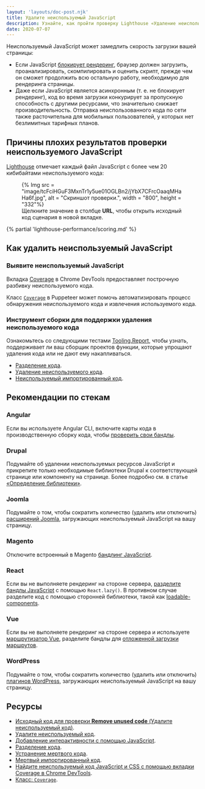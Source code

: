```yaml
---
layout: 'layouts/doc-post.njk'
title: Удалите неиспользуемый JavaScript
description: Узнайте, как пройти проверку Lighthouse «Удаление неиспользуемого JavaScript».
date: 2020-07-07
---
```


Неиспользуемый JavaScript может замедлить скорость загрузки вашей страницы:

- Если JavaScript [блокирует рендеринг](https://developers.google.com/web/fundamentals/performance/critical-rendering-path/adding-interactivity-with-javascript), браузер должен загрузить, проанализировать, скомпилировать и оценить скрипт, прежде чем он сможет продолжить всю остальную работу, необходимую для рендеринга страницы.
- Даже если JavaScript является асинхронным (т. е. не блокирует рендеринг), код во время загрузки конкурирует за пропускную способность с другими ресурсами, что значительно снижает производительность. Отправка неиспользованного кода по сети также расточительна для мобильных пользователей, у которых нет безлимитных тарифных планов.

## Причины плохих результатов проверки неиспользуемого JavaScript

[Lighthouse](https://developers.google.com/web/tools/lighthouse/) отмечает каждый файл JavaScript с более чем 20 кибибайтами неиспользуемого кода:

<figure>{% Img src = "image/tcFciHGuF3MxnTr1y5ue01OGLBn2/jYbX7CFrcOaaqMHaHa6f.jpg", alt = "Скриншот проверки.", width = "800", height = "332"%}<figcaption> Щелкните значение в столбце <b>URL</b>, чтобы открыть исходный код сценария в новой вкладке.</figcaption></figure>

{% partial 'lighthouse-performance/scoring.md' %}

## Как удалить неиспользуемый JavaScript

### Выявите неиспользуемый JavaScript

Вкладка [Coverage](https://developers.google.com/web/tools/chrome-devtools/coverage) в Chrome DevTools предоставляет построчную разбивку неиспользуемого кода.

Класс [`Coverage`](https://pptr.dev/#?product=Puppeteer&version=v4.0.0&show=api-class-coverage) в Puppeteer может помочь автоматизировать процесс обнаружения неиспользуемого кода и извлечения используемого кода.

### Инструмент сборки для поддержки удаления неиспользуемого кода

Ознакомьтесь со следующими тестами [Tooling.Report](https://tooling.report), чтобы узнать, поддерживает ли ваш сборщик проектов функции, которые упрощают удаления кода или не дают ему накапливаться.

- [Разделение кода](https://bundlers.tooling.report/code-splitting/).
- [Удаление неиспользуемого кода](https://bundlers.tooling.report/transformations/dead-code/).
- [Неиспользуемый импортированный код](https://bundlers.tooling.report/transformations/dead-code-dynamic/).

## Рекомендации по стекам

### Angular

Если вы используете Angular CLI, включите карты кода в производственную сборку кода, чтобы [проверить свои бандлы](https://angular.io/guide/deployment#inspect-the-bundles).

### Drupal

Подумайте об удалении неиспользуемых ресурсов JavaScript и прикрепите только необходимые библиотеки Drupal к соответствующей странице или компоненту на странице. Более подробно см. в статье [«Определение библиотеки»](https://www.drupal.org/docs/8/creating-custom-modules/adding-stylesheets-css-and-javascript-js-to-a-drupal-8-module#library).

### Joomla

Подумайте о том, чтобы сократить количество (удалить или отключить) [расширений Joomla](https://extensions.joomla.org/), загружающих неиспользуемый JavaScript на вашу страницу.

### Magento

Отключите встроенный в Magento [бандлинг JavaScript](https://devdocs.magento.com/guides/v2.3/frontend-dev-guide/themes/js-bundling.html).

### React

Если вы не выполняете рендеринг на стороне сервера, [разделите бандлы JavaScript](https://web.dev/code-splitting-suspense/) с помощью `React.lazy()`. В противном случае разделите код с помощью сторонней библиотеки, такой как [loadable-components](https://www.smooth-code.com/open-source/loadable-components/docs/getting-started/).

### Vue

Если вы не выполняете рендеринг на стороне сервера и используете [маршрутизатор Vue](https://next.router.vuejs.org), разделите бандлы для [отложенной загрузки маршрутов](https://next.router.vuejs.org/guide/advanced/lazy-loading.html).

### WordPress

Подумайте о том, чтобы сократить количество (удалить или отключить) [плагинов WordPress](https://wordpress.org/plugins/), загружающих неиспользуемый JavaScript на вашу страницу.

## Ресурсы

- [Исходный код для проверки **Remove unused code** (Удалите неиспользуемый код)](https://github.com/GoogleChrome/lighthouse/blob/master/lighthouse-core/audits/byte-efficiency/unused-javascript.js).
- [Удалите неиспользуемый код](https://web.dev/remove-unused-code/).
- [Добавление интерактивности с помощью JavaScript](https://developers.google.com/web/fundamentals/performance/critical-rendering-path/adding-interactivity-with-javascript).
- [Разделение кода](https://bundlers.tooling.report/code-splitting/).
- [Устранение мертвого кода](https://bundlers.tooling.report/transformations/dead-code/).
- [Мертвый импортированный код](https://bundlers.tooling.report/transformations/dead-code-dynamic/).
- [Найдите неиспользуемый код JavaScript и CSS с помощью вкладки Coverage в Chrome DevTools](https://developers.google.com/web/tools/chrome-devtools/coverage).
- [Класс: `Coverage`](https://pptr.dev/#?product=Puppeteer&version=v4.0.0&show=api-class-coverage).
